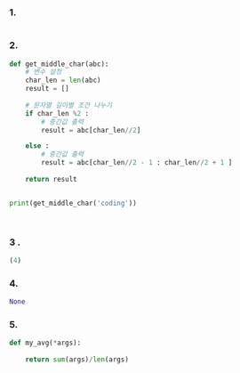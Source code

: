 ### 1.

```

```



### 2.

```python
def get_middle_char(abc):
    # 변수 설정
    char_len = len(abc)
    result = []
    
    # 문자열 길이별 조건 나누기
    if char_len %2 :
        # 중간값 출력
        result = abc[char_len//2]

    else : 
        # 중간값 출력
        result = abc[char_len//2 - 1 : char_len//2 + 1 ]
    
    return result


print(get_middle_char('coding'))

    
```





### 3 . 

```python
(4)
```





### 4. 

```python
None
```





### 5. 



```python
def my_avg(*args):
    
    return sum(args)/len(args)

```



### 